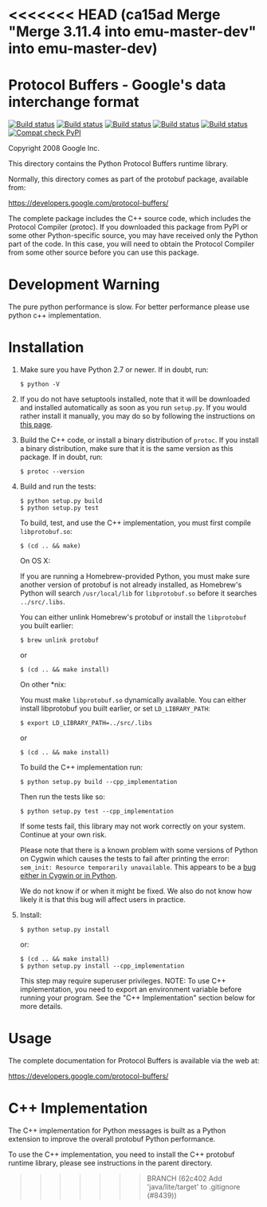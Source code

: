 <<<<<<< HEAD   (ca15ad Merge "Merge 3.11.4 into emu-master-dev" into emu-master-dev)
=======
Protocol Buffers - Google's data interchange format
===================================================

[![Build status](https://storage.googleapis.com/protobuf-kokoro-results/status-badge/linux-python.png)](https://fusion.corp.google.com/projectanalysis/current/KOKORO/prod:protobuf%2Fgithub%2Fmaster%2Fubuntu%2Fpython%2Fcontinuous) [![Build status](https://storage.googleapis.com/protobuf-kokoro-results/status-badge/linux-python_compatibility.png)](https://fusion.corp.google.com/projectanalysis/current/KOKORO/prod:protobuf%2Fgithub%2Fmaster%2Fubuntu%2Fpython_compatibility%2Fcontinuous) [![Build status](https://storage.googleapis.com/protobuf-kokoro-results/status-badge/linux-python_cpp.png)](https://fusion.corp.google.com/projectanalysis/current/KOKORO/prod:protobuf%2Fgithub%2Fmaster%2Fubuntu%2Fpython_cpp%2Fcontinuous) [![Build status](https://storage.googleapis.com/protobuf-kokoro-results/status-badge/macos-python.png)](https://fusion.corp.google.com/projectanalysis/current/KOKORO/prod:protobuf%2Fgithub%2Fmaster%2Fmacos%2Fpython%2Fcontinuous) [![Build status](https://storage.googleapis.com/protobuf-kokoro-results/status-badge/macos-python_cpp.png)](https://fusion.corp.google.com/projectanalysis/current/KOKORO/prod:protobuf%2Fgithub%2Fmaster%2Fmacos%2Fpython_cpp%2Fcontinuous) [![Compat check PyPI](https://python-compatibility-tools.appspot.com/one_badge_image?package=protobuf)](https://python-compatibility-tools.appspot.com/one_badge_target?package=protobuf)

Copyright 2008 Google Inc.

This directory contains the Python Protocol Buffers runtime library.

Normally, this directory comes as part of the protobuf package, available
from:

  https://developers.google.com/protocol-buffers/

The complete package includes the C++ source code, which includes the
Protocol Compiler (protoc).  If you downloaded this package from PyPI
or some other Python-specific source, you may have received only the
Python part of the code.  In this case, you will need to obtain the
Protocol Compiler from some other source before you can use this
package.

Development Warning
===================

The pure python performance is slow. For better performance please
use python c++ implementation.

Installation
============

1) Make sure you have Python 2.7 or newer.  If in doubt, run:

       $ python -V

2) If you do not have setuptools installed, note that it will be
   downloaded and installed automatically as soon as you run `setup.py`.
   If you would rather install it manually, you may do so by following
   the instructions on [this page](https://packaging.python.org/en/latest/installing.html#setup-for-installing-packages).

3) Build the C++ code, or install a binary distribution of `protoc`.  If
   you install a binary distribution, make sure that it is the same
   version as this package.  If in doubt, run:

       $ protoc --version

4) Build and run the tests:

       $ python setup.py build
       $ python setup.py test

   To build, test, and use the C++ implementation, you must first compile
   `libprotobuf.so`:

       $ (cd .. && make)

   On OS X:

   If you are running a Homebrew-provided Python, you must make sure another
   version of protobuf is not already installed, as Homebrew's Python will
   search `/usr/local/lib` for `libprotobuf.so` before it searches
   `../src/.libs`.

   You can either unlink Homebrew's protobuf or install the `libprotobuf` you
   built earlier:

       $ brew unlink protobuf

   or

       $ (cd .. && make install)

    On other *nix:

    You must make `libprotobuf.so` dynamically available. You can either
    install libprotobuf you built earlier, or set `LD_LIBRARY_PATH`:

       $ export LD_LIBRARY_PATH=../src/.libs

    or

       $ (cd .. && make install)

   To build the C++ implementation run:

       $ python setup.py build --cpp_implementation

   Then run the tests like so:

       $ python setup.py test --cpp_implementation

   If some tests fail, this library may not work correctly on your
   system.  Continue at your own risk.

   Please note that there is a known problem with some versions of
   Python on Cygwin which causes the tests to fail after printing the
   error:  `sem_init: Resource temporarily unavailable`.  This appears
   to be a [bug either in Cygwin or in
   Python](http://www.cygwin.com/ml/cygwin/2005-07/msg01378.html).

   We do not know if or when it might be fixed.  We also do not know
   how likely it is that this bug will affect users in practice.

5) Install:

       $ python setup.py install

   or:

       $ (cd .. && make install)
       $ python setup.py install --cpp_implementation

   This step may require superuser privileges.
   NOTE: To use C++ implementation, you need to export an environment
   variable before running your program.  See the "C++ Implementation"
   section below for more details.

Usage
=====

The complete documentation for Protocol Buffers is available via the
web at:

  https://developers.google.com/protocol-buffers/

C++ Implementation
==================

The C++ implementation for Python messages is built as a Python extension to
improve the overall protobuf Python performance.

To use the C++ implementation, you need to install the C++ protobuf runtime
library, please see instructions in the parent directory.
>>>>>>> BRANCH (62c402 Add 'java/lite/target' to .gitignore (#8439))
